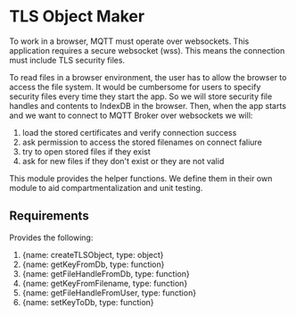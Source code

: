 # TLS Object Maker

To work in a browser, MQTT must operate over websockets.  This application requires a secure websocket (wss).  This means the connection must include TLS security files.

To read files in a browser environment, the user has to allow the browser to access the file system.  It would be cumbersome for users to specify security files every time they start the app.  So we will store security file handles and contents to IndexDB in the browser.  Then, when the app starts and we want to connect to MQTT Broker over websockets we will:

1. load the stored certificates and verify connection success
2. ask permission to access the stored filenames on connect faliure
3. try to open stored files if they exist
4. ask for new files if they don't exist or they are not valid

This module provides the helper functions.  We define them in their own module to aid compartmentalization and unit testing.

## Requirements

Provides the following:

1. {name: createTLSObject, type: object}
2. {name: getKeyFromDb, type: function}
3. {name: getFileHandleFromDb, type: function}
4. {name: getKeyFromFilename, type: function}
5. {name: getFileHandleFromUser, type: function}
6. {name: setKeyToDb, type: function}
